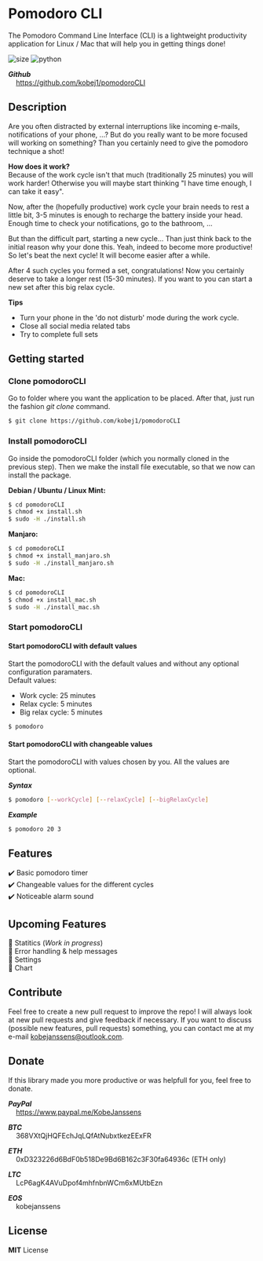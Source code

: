 # Pomodoro CLI
The Pomodoro Command Line Interface (CLI) is a lightweight productivity application for Linux / Mac that will help you in getting things done!

![size](https://img.shields.io/github/repo-size/kobej1/pomodoroCLI?color=brightgreen&logoColor=green "Repo size")
![python](https://img.shields.io/static/v1?label=python&message=>=3.5&color=blueviolet "Python Version")

***Github***<br>
&nbsp;&nbsp;&nbsp;&nbsp;https://github.com/kobej1/pomodoroCLI

## Description
Are you often distracted by external interruptions like incoming e-mails, notifications of your phone, ...? But do you really want to be more focused will working on something? Than you certainly need to give the pomodoro technique a shot!

**How does it work?**<br>
Because of the work cycle isn't that much (traditionally 25 minutes) you will work harder! Otherwise you will maybe start thinking "I have time enough, I can take it easy".

Now, after the (hopefully productive) work cycle your brain needs to rest a little bit, 3-5 minutes is enough to recharge the battery inside your head. Enough time to check your notifications, go to the bathroom, ...

But than the difficult part, starting a new cycle... Than just think back to the initial reason why your done this. Yeah, indeed to become more productive! So let's beat the next cycle! It will become easier after a while.

After 4 such cycles you formed a set, congratulations! Now you certainly deserve to take a longer rest (15-30 minutes). If you want to you can start a new set after this big relax cycle.

**Tips**<br>
* Turn your phone in the 'do not disturb' mode during the work cycle.
* Close all social media related tabs
* Try to complete full sets 

## Getting started

### Clone pomodoroCLI
Go to folder where you want the application to be placed. After that, just run the fashion *git clone* command. 
```bash
$ git clone https://github.com/kobej1/pomodoroCLI
```

### Install pomodoroCLI
Go inside the pomodoroCLI folder (which you normally cloned in the previous step). Then we make the install file executable, so that we now can install the package.

**Debian / Ubuntu / Linux Mint:**
```bash
$ cd pomodoroCLI
$ chmod +x install.sh
$ sudo -H ./install.sh
```

**Manjaro:**
```bash
$ cd pomodoroCLI
$ chmod +x install_manjaro.sh
$ sudo -H ./install_manjaro.sh
```

**Mac:**
```bash
$ cd pomodoroCLI
$ chmod +x install_mac.sh
$ sudo -H ./install_mac.sh
```

### Start pomodoroCLI
#### Start pomodoroCLI with default values
Start the pomodoroCLI with the default values and without any optional configuration paramaters.<br>
Default values:
* Work cycle: 25 minutes
* Relax cycle: 5 minutes
* Big relax cycle: 5 minutes

```bash
$ pomodoro
```

#### Start pomodoroCLI with changeable values
Start the pomodoroCLI with values chosen by you. All the values are optional.

***Syntax***
```bash
$ pomodoro [--workCycle] [--relaxCycle] [--bigRelaxCycle]
```

***Example***
```bash
$ pomodoro 20 3
```

## Features
✔️ Basic pomodoro timer<br>
✔️ Changeable values for the different cycles<br>
✔️ Noticeable alarm sound<br>

## Upcoming Features
📝 Statitics (*Work in progress*)<br>
📝 Error handling & help messages<br>
📝 Settings<br>
📝 Chart<br>


## Contribute
Feel free to create a new pull request to improve the repo! I will always look at new pull requests and give feedback if necessary. If you want to discuss (possible new features, pull requests) something, you can contact me at my e-mail kobejanssens@outlook.com.

## Donate
If this library made you more productive or was helpfull for you, feel free to donate.

***PayPal***<br>
&nbsp;&nbsp;&nbsp;&nbsp;https://www.paypal.me/KobeJanssens

***BTC***<br>
&nbsp;&nbsp;&nbsp;&nbsp;368VXtQjHQFEchJqLQfAtNubxtkezEExFR

***ETH***<br>
&nbsp;&nbsp;&nbsp;&nbsp;0xD323226d6BdF0b518De9Bd6B162c3F30fa64936c (ETH only)

***LTC***<br>
&nbsp;&nbsp;&nbsp;&nbsp;LcP6agK4AVuDpof4mhfnbnWCm6xMUtbEzn

***EOS***<br>
&nbsp;&nbsp;&nbsp;&nbsp;kobejanssens

## License
**MIT** License
